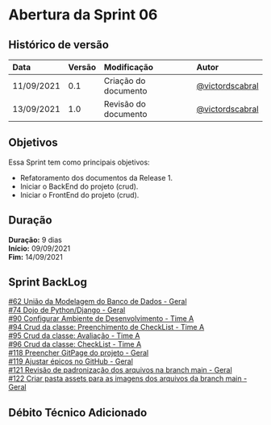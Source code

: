 # Abertura da Sprint 06

## Histórico de versão

| **Data** |  **Versão** | **Modificação**  |  **Autor** |
|:-|:-|:-|:-|
|    11/09/2021   |  0.1 | Criação do documento  | [@victordscabral](https://github.com/victordscabral) |
|    13/09/2021   |  1.0 | Revisão do documento  | [@victordscabral](https://github.com/victordscabral) |

## Objetivos

Essa Sprint tem como principais objetivos: 
- Refatoramento dos documentos da Release 1. 
- Iniciar o BackEnd do projeto (crud). 
- Iniciar o FrontEnd do projeto (crud).

## Duração

**Duração:** 9 dias
<br>
**Início:** 09/09/2021
<br>
**Fim:** 14/09/2021

## Sprint BackLog

[#62 União da Modelagem do Banco de Dados - Geral](https://github.com/fga-eps-mds/2021-1-hospitalar/issues/62)
<br>
[#74 Dojo de Python/Django - Geral](https://github.com/fga-eps-mds/2021-1-hospitalar/issues/74)
<br>
[#90 Configurar Ambiente de Desenvolvimento - Time A](https://github.com/fga-eps-mds/2021-1-hospitalar/issues/90)
<br>
[#94 Crud da classe: Preenchimento de CheckList - Time A](https://github.com/fga-eps-mds/2021-1-hospitalar/issues/94)
<br>
[#95 Crud da classe: Avaliação - Time A](https://github.com/fga-eps-mds/2021-1-hospitalar/issues/95)
<br>
[#96 Crud da classe: CheckList - Time A](https://github.com/fga-eps-mds/2021-1-hospitalar/issues/96)
<br>
[#118 Preencher GitPage do projeto - Geral](https://github.com/fga-eps-mds/2021-1-hospitalar/issues/118)
<br>
[#119 Ajustar épicos no GitHub - Geral](https://github.com/fga-eps-mds/2021-1-hospitalar/issues/119)
<br>
[#121 Revisão de padronização dos arquivos na branch main - Geral](https://github.com/fga-eps-mds/2021-1-hospitalar/issues/121)
<br>
[#122 Criar pasta assets para as imagens dos arquivos da branch main - Geral](https://github.com/fga-eps-mds/2021-1-hospitalar/issues/122)

## Débito Técnico Adicionado

